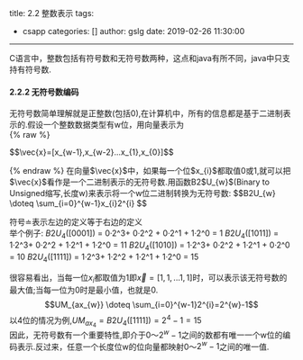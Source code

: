 title: 2.2 整数表示
tags:
  - csapp
categories: []
author: gslg
date: 2019-02-26 11:30:00
---
C语言中，整数包括有符号数和无符号数两种，这点和java有所不同，java中只支持有符号数.

#### 2.2.2 无符号数编码
无符号数简单理解就是正整数(包括0),在计算机中，所有的信息都是基于二进制表示的.假设一个整数数据类型有w位，用向量表示为  
{% raw %}
<script type="text/x-mathjax-config">
  MathJax.Hub.Config({tex2jax: {inlineMath: [['$','$'], ['\\(','\\)']]}});
</script>
<script type="text/javascript" async
  src="https://cdnjs.cloudflare.com/ajax/libs/mathjax/2.7.5/latest.js?config=TeX-MML-AM_CHTML">
</script>
<p>
$$\vec{x}=[x_{w-1},x_{w-2}...x_{1},x_{0}]$$
</p>   
{% endraw %}  
在向量$\vec{x}$中，如果每一个位$x_{i}$都取值0或1,就可以把$\vec{x}$看作是一个二进制表示的无符号数.用函数B2$U_{w}$(Binary to Unsigned缩写,长度w)来表示将一个w位二进制转换为无符号数:
$$B2U_{w} \doteq \sum_{i=0}^{w-1}x_{i}2^{i} $$

符号$\doteq$表示左边的定义等于右边的定义  
举个例子:
$B2U_{4}$([0001]) = 0·2^3+ 0·2^2 + 0·2^1 + 1·2^0 = 1
$B2U_{4}$([1011]) = 1·2^3+ 0·2^2 + 1·2^1 + 1·2^0 = 11
$B2U_{4}$([1010]) = 1·2^3+ 0·2^2 + 1·2^1 + 0·2^0 = 10
$B2U_{4}$([1111]) = 1·2^3+ 1·2^2 + 1·2^1 + 1·2^0 = 15

很容易看出，当每一位$x_{i}$都取值为1即$\vec{x}=[1,1,...1,1]$时，可以表示该无符号数的最大值;当每一位为0时是最小值，也就是0.
$$UM_{ax_{w}} \doteq \sum_{i=0}^{w-1}2^{i}=2^{w}-1$$
以4位的情况为例,$UM_{ax_{4}}= B2U_{4}([1111]) =2^{4}-1 = 15$  
因此，无符号数有一个重要特性,即介于0～$2^{w}-1$之间的数都有唯一一个w位的编码表示.反过来，任意一个长度位w的位向量都映射0～$2^{w}-1$之间的唯一值.




